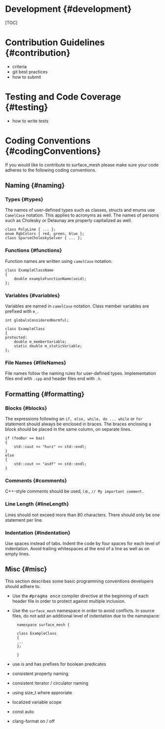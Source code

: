 # Development {#development}

[TOC]

# Contribution Guidelines {#contribution}

- criteria
- git best practices
- how to submit

# Testing and Code Coverage {#testing}

- how to write tests

# Coding Conventions {#codingConventions}

If you would like to contribute to surface_mesh please make sure
your code adheres to the following coding conventions.

## Naming {#naming}

### Types {#types}

The names of user-defined types such as classes, structs and enums use
`CamelCase` notation. This applies to acronyms as well. The names of persons
such as Cholesky or Delaunay are properly capitalized as well.

    class PolyLine { ... };
    enum RgbColors { red, green, blue };
    class SparseCholeskySolver { ... };

### Functions {#functions}

Function names are written using `camelCase` notation.

    class ExampleClassName
    {
        double exampleFunctionName(void);
    };

### Variables {#variables}

Variables are named in `camelCase` notation. Class member
variables are prefixed with `m_`.

    int globalsConsideredHarmful;

    class ExampleClass
    {
    protected:
        double m_memberVariable;
        static double m_staticVariable;
    };

### File Names {#fileNames}

File names follow the naming rules for user-defined types. Implementation files
end with `.cpp` and header files end with `.h`.

## Formatting {#formatting}

### Blocks {#blocks}

The expressions following an `if, else, while, do ... while` or `for` statement
should always be enclosed in braces. The braces enclosing a block should be
placed in the same column, on separate lines.

    if (fooBar == baz)
    {
        std::cout << "hurz" << std::endl;
    }
    else
    {
        std::cout << "asdf" << std::endl;
    }

### Comments {#comments}

C++-style comments should be used, i.e., `// My important comment.`

### Line Length {#lineLength}

Lines should not exceed more than 80 characters. There should only be one
statement per line.

### Indentation {#indentation}

Use spaces instead of tabs. Indent the code by four spaces for each
level of indentation. Avoid trailing whitespaces at the end of a
line as well as on empty lines.

## Misc {#misc}

This section describes some basic programming conventions developers should
adhere to.

- Use the <tt>\#pragma once</tt> compiler directive at the beginning of each
  header file in order to protect against multiple inclusion.

- Use the `surface_mesh` namespace in order to avoid conflicts. In source files, do not
  add an additional level of indentation due to the namespace:

        namespace surface_mesh {

        class ExampleClass
        {
        ...
        };

        }

- use is and has prefixes for boolean predicates
- consistent property naming
- consistent iterator / circulator naming
- using size_t where approriate
- localized variable scope
- const auto
- clang-format on / off
